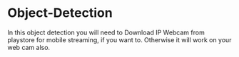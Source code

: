 # Object-Detection
In this object detection you will need to Download IP Webcam from playstore for mobile streaming, if you want to. Otherwise it will work on your web cam also.
